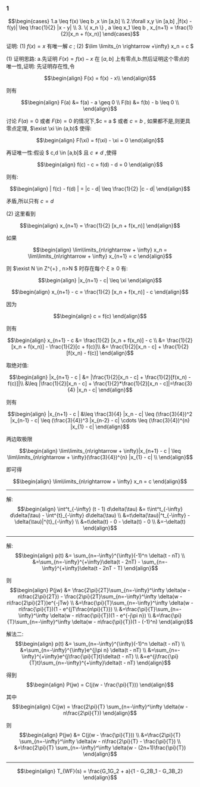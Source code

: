 
### 1

$$\begin{cases}
    1.a \leq f(x) \leq b ,x \in [a,b] \\
    2.\forall x,y \in [a,b] ,|f(x) - f(y)| \leq \frac{1}{2} |x - y| \\
    3. \{ x_n \} , a \leq x_1 \leq b , x_{n+1} = \frac{1}{2}[x_n + f(x_n)] 
\end{cases}$$

证明:
(1) $f(x) = x$ 有唯一解 $c$ ;
(2) $\lim \limits_{n \rightarrow +\infty} x_n = c $ 

(1) 证明思路:
a.先证明 $F(x) =  f(x) - x$ 在 $[a,b]$ 上有零点,b.然后证明这个零点的唯一性,证明:
先证明存在性,令 

$$\begin{align}
    F(x) = f(x) - x\\
\end{align}$$

则有

$$\begin{align}
    F(a) &= f(a) - a \geq 0 \\
    F(b) &= f(b) - b \leq 0 \\
\end{align}$$

讨论 $F(a) = 0$ 或者 $F(b) = 0$ 的情况下,$c = a $ 或者 $c = b$ , 如果都不是,则更具零点定理, $\exist \xi \in (a,b)$ 使得:

$$\begin{align}
    F(\xi) = f(\xi) - \xi = 0
\end{align}$$

再证唯一性:假设 $ c,d \in [a,b]$ 且 $c\not ={d}$ ,使得

$$\begin{align}
    f(c) - c  = f(d) - d = 0
\end{align}$$

则有:

$$\begin{align} 
   | f(c) - f(d) | = |c - d| \leq \frac{1}{2} |c - d| 
\end{align}$$

矛盾,所以只有 $c=d$

(2) 这里看到

$$\begin{align}
    x_{n+1} = \frac{1}{2} [x_n + f(x_n)]
\end{align}$$

如果

$$\begin{align}
    \lim\limits_{n\rightarrow + \infty} x_n = \lim\limits_{n\rightarrow + \infty} x_{n+1} = c
\end{align}$$

则 $\exist N \in Z^{+} , n>N $ 时存在每个 $\xi \geq 0$ 有: 

$$\begin{align}
    |x_{n+1} - c| \leq \xi
\end{align}$$


$$\begin{align}
    x_{n+1} - c = \frac{1}{2} [x_n + f(x_n)] - c
\end{align}$$

因为

$$\begin{align}
    c = f(c)
\end{align}$$

则有

$$\begin{align}
    x_{n+1} - c &= \frac{1}{2} [x_n + f(x_n)] - c \\
    &= \frac{1}{2} [x_n + f(x_n)] - \frac{1}{2}[c + f(c)]\\
    &= \frac{1}{2}[x_n - c] + \frac{1}{2}[f(x_n) - f(c)]
\end{align}$$

取绝对值:

$$\begin{align}
    |x_{n+1} - c |
    &= |\frac{1}{2}[x_n - c] + \frac{1}{2}[f(x_n) - f(c)]|\\ &\leq |\frac{1}{2}[x_n - c] + \frac{1}{2}*\frac{1}{2}[x_n - c]|=\frac{3}{4} |x_n - c|
\end{align}$$

则有

$$\begin{align}
    |x_{n+1} - c | &\leq \frac{3}{4} |x_n - c| \leq (\frac{3}{4})^2 |x_{n-1} - c| \leq (\frac{3}{4})^3 |x_{n-2} - c| \cdots \leq (\frac{3}{4})^{n} |x_{1} - c|  
\end{align}$$

两边取极限

$$\begin{align}
    \lim\limits_{n\rightarrow + \infty}|x_{n+1} - c | \leq \lim\limits_{n\rightarrow + \infty}(\frac{3}{4})^{n} |x_{1} - c|  \\
\end{align}$$

即可得 

$$\begin{align}
    \lim\limits_{n\rightarrow + \infty} x_n = c
\end{align}$$


---
解:
$$\begin{align}
    \int^t_{-\infty} (t - 1) d\delta(\tau) &= t\int^t_{-\infty} d\delta(\tau) - \int^{t}_{-\infty} d\delta(\tau) \\
    &=t\delta(\tau)|^t_{-\infty} - \delta(\tau)|^{t}_{-\infty} \\
    &=t\delta(t) - 0 - \delta(t) - 0 \\
    &=-\delta(t)
\end{align}$$

---
解:
$$\begin{align}
    p(t) &= \sum_{n=-\infty}^{\infty}(-1)^n \delta(t - nT) \\
    &=\sum_{n=-\infty}^{+\infty}\delta(t - 2nT) -  \sum_{n=-\infty}^{+\infty}\delta(t - 2nT - T)
\end{align}$$

则
$$\begin{align}
    P(jw) &= \frac{2\pi}{2T}\sum_{n=-\infty}^\infty \delta(w - n\frac{2\pi}{2T}) - \frac{2\pi}{2T}\sum_{n=-\infty}^\infty \delta(w - n\frac{2\pi}{2T})e^{-jTw} \\
    &=\frac{\pi}{T}\sum_{n=-\infty}^\infty \delta(w - n\frac{\pi}{T})(1 - e^{jT\frac{n\pi}{T}}) \\
    &=\frac{\pi}{T}\sum_{n=-\infty}^\infty \delta(w - n\frac{\pi}{T})(1 - e^{-j\pi n})  \\
    &=\frac{\pi}{T}\sum_{n=-\infty}^\infty \delta(w - n\frac{\pi}{T})(1 - (-1)^n) 
\end{align}$$

解法二:
$$\begin{align}
    p(t) &= \sum_{n=-\infty}^{\infty}(-1)^n \delta(t - nT) \\ 
    &=\sum_{n=-\infty}^{\infty}e^{j\pi n} \delta(t - nT) \\
    &=\sum_{n=-\infty}^{+\infty}e^{j\frac{\pi}{T}t}\delta(t - nT)  \\
    &=e^{j\frac{\pi}{T}t}\sum_{n=-\infty}^{+\infty}\delta(t - nT)
\end{align}$$

得到
$$\begin{align}
    P(jw) = C(j(w - \frac{\pi}{T}))
\end{align}$$

其中
$$\begin{align}
    C(jw) = \frac{2\pi}{T} \sum_{n=-\infty}^\infty \delta(w - n\frac{2\pi}{T})
\end{align}$$

则
$$\begin{align}
    P(jw) &= C(j(w - \frac{\pi}{T})) \\
    &=\frac{2\pi}{T} \sum_{n=-\infty}^\infty \delta(w - n\frac{2\pi}{T} - \frac{\pi}{T}) \\
    &=\frac{2\pi}{T} \sum_{n=-\infty}^\infty \delta(w - (2n+1)\frac{\pi}{T})
\end{align}$$

---
$$\begin{align}
    T_{WF}(s) =  \frac{G_1G_2 + a}{1 - G_2B_1 - G_3B_2}
\end{align}$$
